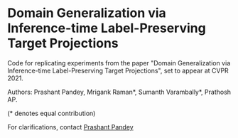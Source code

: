 # Domain Generalization via Inference-time Label-Preserving Target Projections
Code for replicating experiments from the paper "Domain Generalization via Inference-time Label-Preserving Target Projections", set to appear at CVPR 2021.

Authors: Prashant Pandey, Mrigank Raman*, Sumanth Varambally*, Prathosh AP.

(* denotes equal contribution)

For clarifications, contact [Prashant Pandey](mailto:getprashant57@gmail.com)
